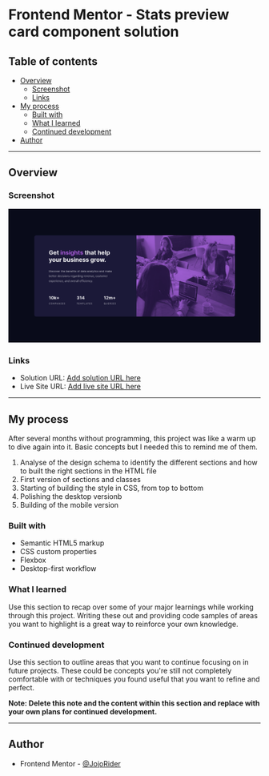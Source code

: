 # Frontend Mentor - Stats preview card component solution

## Table of contents

- [Overview](#overview)
  - [Screenshot](#screenshot)
  - [Links](#links)
- [My process](#my-process)
  - [Built with](#built-with)
  - [What I learned](#what-i-learned)
  - [Continued development](#continued-development)
- [Author](#author)

---

## Overview

### Screenshot

![](./images/Screenshot_2023-05-05_21-38-39.png)


### Links

- Solution URL: [Add solution URL here](https://github.com/JojoRider/FEM-stats_preview_card_component)
- Live Site URL: [Add live site URL here](https://your-live-site-url.com)

---

## My process

After several months without programming, this project was like a warm up to dive again into it. Basic concepts but I needed this to remind me of them.

1. Analyse of the design schema to identify the different sections and how to built the right sections in the HTML file
2. First version of sections and classes
3. Starting of building the style in CSS, from top to bottom
4. Polishing the desktop versionb
5. Building of the mobile version


### Built with

- Semantic HTML5 markup
- CSS custom properties
- Flexbox
- Desktop-first workflow


### What I learned

Use this section to recap over some of your major learnings while working through this project. Writing these out and providing code samples of areas you want to highlight is a great way to reinforce your own knowledge.



### Continued development

Use this section to outline areas that you want to continue focusing on in future projects. These could be concepts you're still not completely comfortable with or techniques you found useful that you want to refine and perfect.

**Note: Delete this note and the content within this section and replace with your own plans for continued development.**

---

## Author

- Frontend Mentor - [@JojoRider](https://www.frontendmentor.io/profile/JojoRider)

